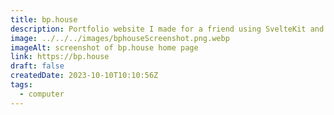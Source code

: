 ```yaml
---
title: bp.house
description: Portfolio website I made for a friend using SvelteKit and Sanity.io
image: ../../../images/bphouseScreenshot.png.webp
imageAlt: screenshot of bp.house home page
link: https://bp.house
draft: false
createdDate: 2023-10-10T10:10:56Z
tags:
  - computer
---
```

